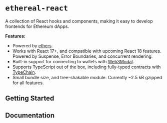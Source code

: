 # `ethereal-react`

A collection of React hooks and components, making it easy to develop frontends for Ethereum dApps.

**Features:**

- Powered by [ethers](https://ethers.org/).
- Works with React 17+, and compatible with upcoming React 18 features. Powered by Suspense, Error Boundaries, and concurrent rendering.
- Built-in support for connecting to wallets with [Web3Modal](https://github.com/Web3Modal/web3modal).
- Supports TypeScript out of the box, including fully-typed contracts with [TypeChain](https://github.com/dethcrypto/TypeChain).
- Small bundle size, and tree-shakable module. Currently ~2.5 kB gzipped for all features.

## Getting Started

## Documentation
